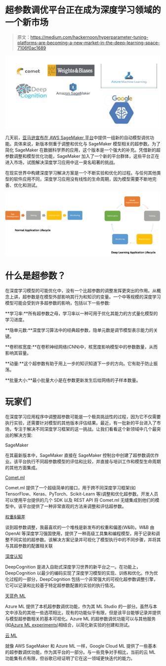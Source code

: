 # 超参数调优平台正在成为深度学习领域的一个新市场

> 原文：<https://medium.com/hackernoon/hyperparameter-tuning-platforms-are-becoming-a-new-market-in-the-deep-learning-space-7106f0ac1689>

![](img/a4a2beb6ee461691987b64a38113edf6.png)

几天前，[亚马逊宣布在 AWS SageMaker 平台](https://aws.amazon.com/blogs/aws/sagemaker-automatic-model-tuning/)中提供一组新的自动模型调优功能。具体来说，新版本侧重于调整和优化与 SageMaker 模型相关的超参数。为了简化 SageMaker 在数据科学界的应用，这个版本是一个强大的补充。凭借新的超参数调整和模型优化功能，SageMaker 加入了一个新的平台群体，这些平台正在进入市场，试图解决深度学习应用中这一臭名昭著的挑战。

在现实世界中构建深度学习解决方案是一个不断实验和优化的过程。与任何其他类型的软件应用不同，深度学习应用没有线性的生命周期，因为模型需要不断地完善、优化和测试。

![](img/4bbd2167a7a450e30fab1225c67389f8.png)

# 什么是超参数？

在深度学习模型的可能优化中，没有一个比超参数的调整发挥更突出的作用。从概念上讲，超参数是在模型外部影响其行为和知识的变量。一个中等规模的深度学习模型可能会受到许多超参数的影响，包括以下一些参数:

**学习率:**所有超参数之母，学习率以一种可用于优化其能力的方式量化模型的学习进度。

**隐单元数:**深度学习算法中的经典超参数，隐单元数是调节模型表示能力的关键。

**卷积核宽度:**在卷积神经网络(CNN)中，核宽度影响模型中的参数数量，从而影响其容量。

**动量:**这个超参数有助于用上一步的知识知道下一步的方向。它有助于防止振荡。

**批量大小:**最小批量大小是在参数更新发生后给网络的子样本数量。

# 玩家们

在深度学习应用程序中调整超参数可能是一个极具挑战性的过程，因为它不仅需要执行实验，还需要针对模型的其他版本评估结果。最近，有一批新的平台进入了市场，专注于解决不同深度学习框架的这一挑战。让我们看看这个新领域中几个最突出的解决方案:

SageMaker

在其最新版本中，SageMaker 直接在 SageMaker 控制台中创建了超参数调优作业。该平台执行不同超参数模型的评估和比较，并直接与培训工作和模型生命周期的其他方面集成。

[Comet.ml](https://www.comet.ml/)

Comet.ml 提供了一个超级简单的接口，用于跨不同深度学习框架(如 TensorFlow、Keras、PyTorch、Scikit-Learn 等)调整和优化超参数。开发人员可以使用平台提供的几个 SDK 以及 REST API 将 Comet.ml 无缝集成到他们的模型中。该平台提供了一种非常直观的方法来调整和评估超参数。

[权重&偏差](https://www.wandb.com/)

谈到超参数调整，我最喜欢的一个堆栈是新发布的权重和偏差(W&B)。W&B 由 OpenAI 等深度学习强国使用，提供了一种高级工具集和编程模型，用于记录和调整不同实验的超参数。该解决方案记录并可视化了模型执行中的不同步骤，并将其与其超参数的配置相关联

[深度认知](http://deepcognition.ai/)

DeepCognition 是进入自助式深度学习世界的新平台之一。在功能上，DeepCognition 以最少的编码实现了深度学习模型的实现、训练和优化。作为优化过程的一部分，DeepCognition 包括一个非常强大的可视化超参数调整引擎，它可以记录和比较基于特定超参数配置的实验的执行情况。

[天蓝色 ML](https://docs.microsoft.com/en-us/azure/machine-learning/studio-module-reference/tune-model-hyperparameters)

Azure ML 提供了本机超参数调优功能，作为其 ML Studio 的一部分。虽然与本文中涉及的其他一些选项相比，现有的功能似乎有限，但是该平台能够记录并提供与模型超参数相关的基本可视化。Azure ML 的超参数调优功能可以与其他服务(如[Azure ML experiments](https://azure.microsoft.com/en-us/services/machine-learning-services/))相结合，以简化新实验的创建和测试。

[云 ML](https://cloud.google.com/ml-engine/docs/tensorflow/hyperparameter-tuning-overview)

就像 AWS SageMaker 和 Azure ML 一样，Google Cloud ML 提供了一些基本的超参数调优功能，作为其平台的一部分。与一些竞争对手相比，当前的云 ML 功能集有点有限，但谷歌已经证明了它在这一领域更快迭代的能力。